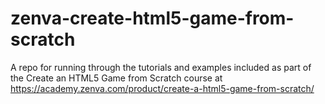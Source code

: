 # zenva-create-html5-game-from-scratch
A repo for running through the tutorials and examples included as part of the Create an HTML5 Game from Scratch course at https://academy.zenva.com/product/create-a-html5-game-from-scratch/
